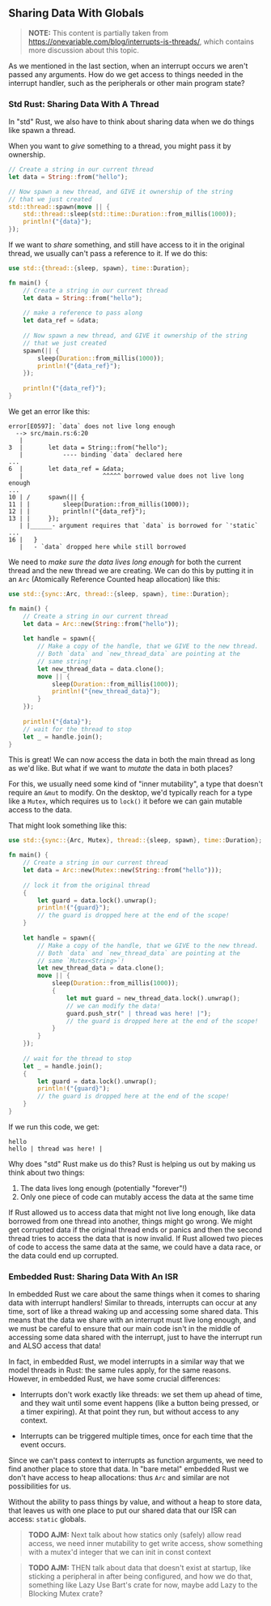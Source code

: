 ## Sharing Data With Globals

> **NOTE:** This content is partially taken from
> <https://onevariable.com/blog/interrupts-is-threads/>, which contains more discussion about this
> topic.

As we mentioned in the last section, when an interrupt occurs we aren't passed any arguments. How do
we get access to things needed in the interrupt handler, such as the peripherals or other main
program state?

### Std Rust: Sharing Data With A Thread

In "std" Rust, we also have to think about sharing data when we do things like
spawn a thread.

When you want to *give* something to a thread, you might pass it
by ownership.

```rust
// Create a string in our current thread
let data = String::from("hello");

// Now spawn a new thread, and GIVE it ownership of the string
// that we just created
std::thread::spawn(move || {
    std::thread::sleep(std::time::Duration::from_millis(1000));
    println!("{data}");
});
```

If we want to *share* something, and still have access to it in the original thread,
we usually can't pass a reference to it. If we do this:

```rust
use std::{thread::{sleep, spawn}, time::Duration};

fn main() {
    // Create a string in our current thread
    let data = String::from("hello");
    
    // make a reference to pass along
    let data_ref = &data;
    
    // Now spawn a new thread, and GIVE it ownership of the string
    // that we just created
    spawn(|| {
        sleep(Duration::from_millis(1000));
        println!("{data_ref}");
    });
    
    println!("{data_ref}");
}
```

We get an error like this:

```text
error[E0597]: `data` does not live long enough
  --> src/main.rs:6:20
   |
3  |       let data = String::from("hello");
   |           ---- binding `data` declared here
...
6  |       let data_ref = &data;
   |                      ^^^^^ borrowed value does not live long enough
...
10 | /     spawn(|| {
11 | |         sleep(Duration::from_millis(1000));
12 | |         println!("{data_ref}");
13 | |     });
   | |______- argument requires that `data` is borrowed for `'static`
...
16 |   }
   |   - `data` dropped here while still borrowed
```

We need to *make sure the data lives long enough* for both the current thread and the new thread we
are creating. We can do this by putting it in an `Arc` (Atomically Reference Counted heap
allocation) like this:

```rust
use std::{sync::Arc, thread::{sleep, spawn}, time::Duration};

fn main() {
    // Create a string in our current thread
    let data = Arc::new(String::from("hello"));
    
    let handle = spawn({
        // Make a copy of the handle, that we GIVE to the new thread.
        // Both `data` and `new_thread_data` are pointing at the
        // same string!
        let new_thread_data = data.clone();
        move || {
            sleep(Duration::from_millis(1000));
            println!("{new_thread_data}");
        }
    });
    
    println!("{data}");
    // wait for the thread to stop
    let _ = handle.join();
}
```

This is great! We can now access the data in both the main thread as long as we'd
like. But what if we want to *mutate* the data in both places?

For this, we usually need some kind of "inner mutability", a type that doesn't
require an `&mut` to modify. On the desktop, we'd typically reach for a type
like a `Mutex`, which requires us to `lock()` it before we can gain mutable access
to the data.

That might look something like this:

```rust
use std::{sync::{Arc, Mutex}, thread::{sleep, spawn}, time::Duration};

fn main() {
    // Create a string in our current thread
    let data = Arc::new(Mutex::new(String::from("hello")));
    
    // lock it from the original thread
    {
        let guard = data.lock().unwrap();
        println!("{guard}");
        // the guard is dropped here at the end of the scope!
    }
    
    let handle = spawn({
        // Make a copy of the handle, that we GIVE to the new thread.
        // Both `data` and `new_thread_data` are pointing at the
        // same `Mutex<String>`!
        let new_thread_data = data.clone();
        move || {
            sleep(Duration::from_millis(1000));
            {
                let mut guard = new_thread_data.lock().unwrap();
                // we can modify the data!
                guard.push_str(" | thread was here! |");                
                // the guard is dropped here at the end of the scope!
            }
        }
    });
    
    // wait for the thread to stop
    let _ = handle.join();
    {
        let guard = data.lock().unwrap();
        println!("{guard}");
        // the guard is dropped here at the end of the scope!
    }
}
```

If we run this code, we get:

```text
hello
hello | thread was here! |
```

Why does "std" Rust make us do this? Rust is helping us out by making us think about two things:

1. The data lives long enough (potentially "forever"!)
2. Only one piece of code can mutably access the data at the same time

If Rust allowed us to access data that might not live long enough, like data borrowed from one
thread into another, things might go wrong. We might get corrupted data if the original thread ends
or panics and then the second thread tries to access the data that is now invalid. If Rust allowed
two pieces of code to access the same data at the same, we could have a data race, or the data could
end up corrupted.

### Embedded Rust: Sharing Data With An ISR

In embedded Rust we care about the same things when it comes to sharing data with interrupt
handlers! Similar to threads, interrupts can occur at any time, sort of like a thread waking up and
accessing some shared data. This means that the data we share with an interrupt must live long
enough, and we must be careful to ensure that our main code isn't in the middle of accessing some
data shared with the interrupt, just to have the interrupt run and ALSO access that data!

In fact, in embedded Rust, we model interrupts in a similar way that we model threads in Rust: the
same rules apply, for the same reasons. However, in embedded Rust, we have some crucial differences:

* Interrupts don't work exactly like threads: we set them up ahead of time, and they wait until some
  event happens (like a button being pressed, or a timer expiring). At that point they run, but
  without access to any context.

* Interrupts can be triggered multiple times, once for each time that the event occurs.

Since we can't pass context to interrupts as function arguments, we need to find another place to
store that data. In "bare metal" embedded Rust we don't have access to heap allocations: thus `Arc`
and similar are not possibilities for us.

Without the ability to pass things by value, and without a heap to store data, that leaves us with
one place to put our shared data that our ISR can access: `static` globals.

> **TODO AJM:** Next talk about how statics only (safely) allow read access, we need
inner mutability to get write access, show something with a mutex'd integer that
we can init in const context

> **TODO AJM:** THEN talk about data that doesn't exist at startup, like sticking a
peripheral in after being configured, and how we do that, something like Lazy
Use Bart's crate for now, maybe add Lazy to the Blocking Mutex crate?
